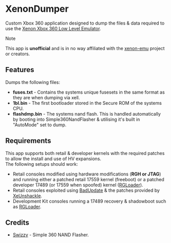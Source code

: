 # XenonDumper
Custom Xbox 360 application designed to dump the files & data required to use the [Xenon Xbox 360 Low Level Emulator](https://github.com/xenon-emu/xenon).

> [!NOTE]
> This app is **unofficial** and is in no way affiliated with the [xenon-emu](https://github.com/xenon-emu) project or creators.

## Features
Dumps the following files:
- **fuses.txt** - Contains the systems unique fusesets in the same format as they are when dumping via xell.
- **1bl.bin** - The first bootloader stored in the Secure ROM of the systems CPU.
- **flashdmp.bin** - The systems nand flash. This is handled automatically by booting into Simple360NandFlasher & utilising it's built in "AutoMode" set to dump.

## Requirements
This app supports both retail & developer kernels with the required patches to allow the install and use of HV expansions.<br>
The following setups should work:
- Retail consoles modified using hardware modifications (**RGH or JTAG**) and running either a patched retail 17559 kernel (freeboot) or a patched developer 17489 (or 17559 when spoofed) kernel ([RGLoader](https://github.com/RGLoader)). 
- Retail consoles exploited using [BadUpdate](https://github.com/grimdoomer/Xbox360BadUpdate) & the patches provided by [XeUnshackle](https://github.com/Byrom90/XeUnshackle).
- Development Kit consoles running a 17489 recovery & shadowboot such as [RGLoader](https://github.com/RGLoader).

## Credits
- [Swizzy](https://github.com/Swizzy) - Simple 360 NAND Flasher.